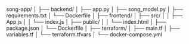 song-app/
│
├── backend/
│   ├── app.py
│   ├── song_model.py
│   ├── requirements.txt
│   └── Dockerfile
│
├── frontend/
│   ├── src/
│   │   ├── App.js
│   │   └── index.js
│   ├── public/
│   │   └── index.html
│   ├── package.json
│   └── Dockerfile
│
├── terraform/
│   ├── main.tf
│   ├── variables.tf
│   └── terraform.tfvars
│
└── docker-compose.yml
